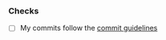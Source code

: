 
### Checks

- [ ] My commits follow the [commit guidelines](https://github.com/mumble-voip/mumble/blob/master/COMMIT_GUIDELINES.md)

